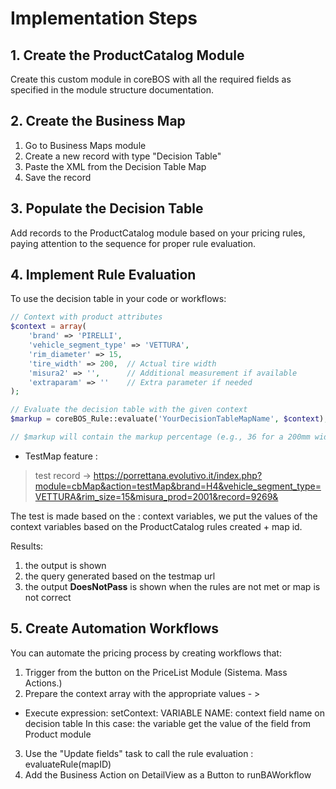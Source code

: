 # Implementation Steps

## 1. Create the ProductCatalog Module

Create this custom module in coreBOS with all the required fields as specified in the module structure documentation.

## 2. Create the Business Map

1. Go to Business Maps module
2. Create a new record with type "Decision Table"
3. Paste the XML from the Decision Table Map
4. Save the record

## 3. Populate the Decision Table

Add records to the ProductCatalog module based on your pricing rules, paying attention to the sequence for proper rule evaluation.

## 4. Implement Rule Evaluation

To use the decision table in your code or workflows:

```php
// Context with product attributes
$context = array(
    'brand' => 'PIRELLI',
    'vehicle_segment_type' => 'VETTURA', 
    'rim_diameter' => 15,
    'tire_width' => 200,  // Actual tire width
    'misura2' => '',      // Additional measurement if available
    'extraparam' => ''    // Extra parameter if needed
);

// Evaluate the decision table with the given context
$markup = coreBOS_Rule::evaluate('YourDecisionTableMapName', $context);

// $markup will contain the markup percentage (e.g., 36 for a 200mm width)
```
* TestMap feature :

> test record -> 
https://porrettana.evolutivo.it/index.php?module=cbMap&action=testMap&brand=H4&vehicle_segment_type=VETTURA&rim_size=15&misura_prod=2001&record=9269&

The test is made based on the : context variables, we put the values of the context variables based on the ProductCatalog rules created + map id.

Results: 
1. the output is shown 
2. the query generated based on the testmap url
3. the output __DoesNotPass__ is shown when the rules are not met or map is not correct

## 5. Create Automation Workflows

You can automate the pricing process by creating workflows that:
1. Trigger from the button on the PriceList Module (Sistema. Mass Actions.)
2. Prepare the context array with the appropriate values - > 
* Execute expression: setContext:  VARIABLE NAME: context field name on decision table
In this case: the variable get the value of the field from Product module 
3. Use the "Update fields" task to call the rule evaluation : evaluateRule(mapID)
4. Add the Business Action on DetailView as a Button to runBAWorkflow